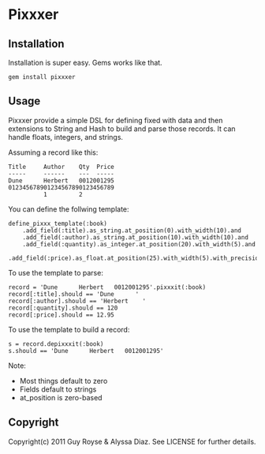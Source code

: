 Pixxxer
=======

Installation
------------
Installation is super easy.  Gems works like that.

	gem install pixxxer

Usage
-----

Pixxxer provide a simple DSL for defining fixed with data and then extensions to String and Hash to build and parse
those records.  It can handle floats, integers, and strings.

Assuming a record like this:

	Title     Author    Qty  Price
	-----     ------    ---  -----
    Dune      Herbert   0012001295
	012345678901234567890123456789
	          1         2         

You can define the follwing template:

	define_pixxx_template(:book)
		.add_field(:title).as_string.at_position(0).with_width(10).and
		.add_field(:author).as_string.at_position(10).with_width(10).and
		.add_field(:quantity).as_integer.at_position(20).with_width(5).and
		.add_field(:price).as_float.at_position(25).with_width(5).with_precision(2)

To use the template to parse:

	record = 'Dune      Herbert   0012001295'.pixxxit(:book)
	record[:title].should == 'Dune      '
	record[:author].should == 'Herbert    '
	record[:quantity].should == 120
	record[:price].should == 12.95

To use the template to build a record:

	s = record.depixxxit(:book)
	s.should == 'Dune      Herbert   0012001295'

Note:
 * Most things default to zero
 * Fields default to strings
 * at_position is zero-based

Copyright
---------
Copyright(c) 2011 Guy Royse & Alyssa Diaz. See LICENSE for further details.
